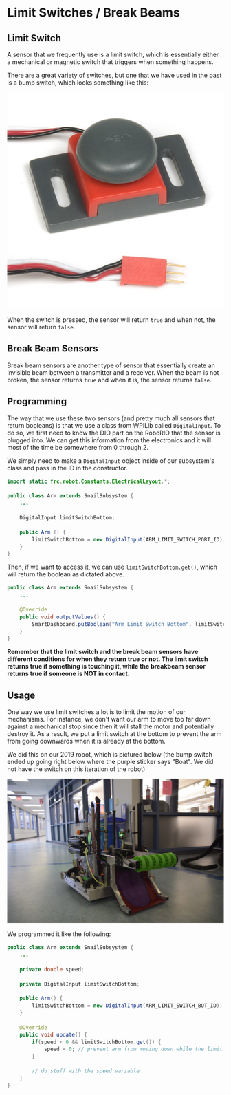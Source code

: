 # Limit Switches / Break Beams

## Limit Switch

A sensor that we frequently use is a limit switch, which is essentially either a mechanical or magnetic switch that triggers when something happens.

There are a great variety of switches, but one that we have used in the past is a bump switch, which looks something like this:

![VEX Bump Switch](img/bumpswitch.jpg)

When the switch is pressed, the sensor will return `true` and when not, the sensor will return `false`.

## Break Beam Sensors

Break beam sensors are another type of sensor that essentially create an invisible beam between a transmitter and a receiver. When the beam is not broken, the sensor returns `true` and when it is, the sensor returns `false`.

## Programming

The way that we use these two sensors (and pretty much all sensors that return booleans) is that we use a class from WPILib called `DigitalInput`. To do so, we first need to know the DIO part on the RoboRIO that the sensor is plugged into. We can get this information from the electronics and it will most of the time be somewhere from 0 through 2.

We simply need to make a `DigitalInput` object inside of our subsystem's class and pass in the ID in the constructor.

```java
import static frc.robot.Constants.ElectricalLayout.*;

public class Arm extends SnailSubsystem {
    ...

    DigitalInput limitSwitchBottom;

    public Arm () {
        limitSwitchBottom = new DigitalInput(ARM_LIMIT_SWITCH_PORT_ID); // port defined in Constants
    }
}
```

Then, if we want to access it, we can use `limitSwitchBottom.get()`, which will return the boolean as dictated above.

```java
public class Arm extends SnailSubsystem {
    ...

    @Override
    public void outputValues() {
        SmartDashboard.putBoolean("Arm Limit Switch Bottom", limitSwitchBottom.get());
    }
}
```

**Remember that the limit switch and the break beam sensors have different conditions for when they return true or not. The limit switch returns true if something is touching it, while the breakbeam sensor returns true if someone is NOT in contact.**

## Usage

One way we use limit switches a lot is to limit the motion of our mechanisms. For instance, we don't want our arm to move too far down against a mechanical stop since then it will stall the motor and potentially destroy it. As a result, we put a limit switch at the bottom to prevent the arm from going downwards when it is already at the bottom.

We did this on our 2019 robot, which is pictured below (the bump switch ended up going right below where the purple sticker says "Boat". We did not have the switch on this iteration of the robot)

![2019 Robot](img/2019robot.jpg)

We programmed it like the following:

```java
public class Arm extends SnailSubsystem {
    ...

    private double speed;

    private DigitalInput limitSwitchBottom;

    public Arm() {
        limitSwitchBottom = new DigitalInput(ARM_LIMIT_SWITCH_BOT_ID);
    }

    @Override
    public void update() {
        if(speed < 0 && limitSwitchBottom.get()) {
            speed = 0; // prevent arm from moving down while the limit switch is pressed
        }

        // do stuff with the speed variable
    }
}
```

